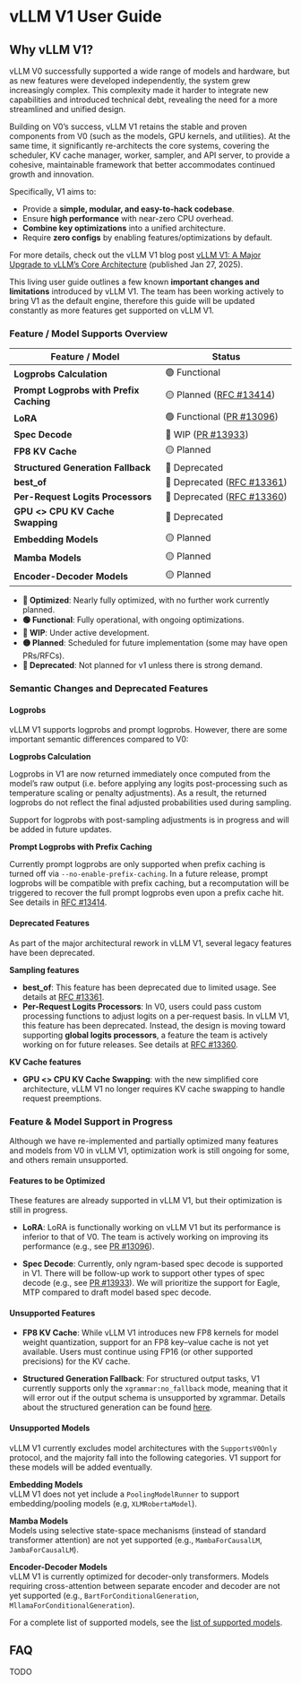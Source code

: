 # vLLM V1 User Guide

## Why vLLM V1?

vLLM V0 successfully supported a wide range of models and hardware, but as new features were developed independently, the system grew increasingly complex. This complexity made it harder to integrate new capabilities and introduced technical debt, revealing the need for a more streamlined and unified design.

Building on V0’s success, vLLM V1 retains the stable and proven components from V0
(such as the models, GPU kernels, and utilities). At the same time, it significantly
re-architects the core systems, covering the scheduler, KV cache manager, worker,
sampler, and API server, to provide a cohesive, maintainable framework that better
accommodates continued growth and innovation.

Specifically, V1 aims to:

- Provide a **simple, modular, and easy-to-hack codebase**.
- Ensure **high performance** with near-zero CPU overhead.
- **Combine key optimizations** into a unified architecture.
- Require **zero configs** by enabling features/optimizations by default.

For more details, check out the vLLM V1 blog post [vLLM V1: A Major
Upgrade to vLLM’s Core Architecture](https://blog.vllm.ai/2025/01/27/v1-alpha-release.html) (published Jan 27, 2025).

This living user guide outlines a few known **important changes and limitations** introduced by vLLM V1. The team has been working actively to bring V1 as the default engine, therefore this guide will be updated constantly as more features get supported on vLLM V1.

### Feature / Model Supports Overview

| Feature / Model                           | Status                                                                           |
|-------------------------------------------|-----------------------------------------------------------------------------------|
| **Logprobs Calculation**                  | <nobr>🟢 Functional</nobr>                                                        |
| **Prompt Logprobs with Prefix Caching**   | <nobr>🟡 Planned ([RFC #13414](https://github.com/vllm-project/vllm/issues/13414))</nobr>  |
| **LoRA**                                  | <nobr>🟢 Functional ([PR #13096](https://github.com/vllm-project/vllm/pull/13096))</nobr>   |
| **Spec Decode**                           | <nobr>🚧 WIP ([PR #13933](https://github.com/vllm-project/vllm/pull/13933))</nobr>          |
| **FP8 KV Cache**                          | <nobr>🟡 Planned</nobr>                                                           |
| **Structured Generation Fallback**        | <nobr>🔴 Deprecated</nobr>                                                        |
| **best_of**                               | <nobr>🔴 Deprecated ([RFC #13361](https://github.com/vllm-project/vllm/issues/13361))</nobr>|
| **Per-Request Logits Processors**         | <nobr>🔴 Deprecated ([RFC #13360](https://github.com/vllm-project/vllm/pull/13360))</nobr>  |
| **GPU <> CPU KV Cache Swapping**          | <nobr>🔴 Deprecated</nobr>                                                        |
| **Embedding Models**                      | <nobr>🟡 Planned</nobr>                                                           |
| **Mamba Models**                          | <nobr>🟡 Planned</nobr>                                                           |
| **Encoder-Decoder Models**                | <nobr>🟡 Planned</nobr>                                                           |

- **🚀 Optimized**: Nearly fully optimized, with no further work currently planned.
- **🟢 Functional**: Fully operational, with ongoing optimizations.  
- **🚧 WIP**: Under active development.  
- **🟡 Planned**: Scheduled for future implementation (some may have open PRs/RFCs).  
- **🔴 Deprecated**: Not planned for v1 unless there is strong demand.

### Semantic Changes and Deprecated Features

#### Logprobs

vLLM V1 supports logprobs and prompt logprobs. However, there are some important semantic
differences compared to V0:

**Logprobs Calculation**

Logprobs in V1 are now returned immediately once computed from the model’s raw output (i.e.
before applying any logits post-processing such as temperature scaling or penalty
adjustments). As a result, the returned logprobs do not reflect the final adjusted
probabilities used during sampling.

Support for logprobs with post-sampling adjustments is in progress and will be added in future updates.

**Prompt Logprobs with Prefix Caching**

Currently prompt logprobs are only supported when prefix caching is turned off via `--no-enable-prefix-caching`. In a future release, prompt logprobs will be compatible with prefix caching, but a recomputation will be triggered to recover the full prompt logprobs even upon a prefix cache hit. See details in [RFC #13414](https://github.com/vllm-project/vllm/issues/13414).

#### Deprecated Features

As part of the major architectural rework in vLLM V1, several legacy features have been deprecated.

**Sampling features**

- **best_of**: This feature has been deprecated due to limited usage. See details at [RFC #13361](https://github.com/vllm-project/vllm/issues/13361).
- **Per-Request Logits Processors**: In V0, users could pass custom
  processing functions to adjust logits on a per-request basis. In vLLM V1, this
  feature has been deprecated. Instead, the design is moving toward supporting **global logits
  processors**, a feature the team is actively working on for future releases. See details at [RFC #13360](https://github.com/vllm-project/vllm/pull/13360).

**KV Cache features**

- **GPU <> CPU KV Cache Swapping**: with the new simplified core architecture, vLLM V1 no longer requires KV cache swapping
to handle request preemptions.

### Feature & Model Support in Progress

Although we have re-implemented and partially optimized many features and models from V0 in vLLM V1, optimization work is still ongoing for some, and others remain unsupported.

#### Features to be Optimized

These features are already supported in vLLM V1, but their optimization is still
in progress.

- **LoRA**: LoRA is functionally working on vLLM V1 but its performance is
  inferior to that of V0. The team is actively working on improving its
  performance
(e.g., see [PR #13096](https://github.com/vllm-project/vllm/pull/13096)).

- **Spec Decode**: Currently, only ngram-based spec decode is supported in V1. There
  will be follow-up work to support other types of spec decode (e.g., see [PR #13933](https://github.com/vllm-project/vllm/pull/13933)). We will prioritize the support for Eagle, MTP compared to draft model based spec decode.

#### Unsupported Features

- **FP8 KV Cache**: While vLLM V1 introduces new FP8 kernels for model weight quantization, support for an FP8 key–value cache is not yet available. Users must continue using FP16 (or other supported precisions) for the KV cache.

- **Structured Generation Fallback**: For structured output tasks, V1 currently
  supports only the `xgrammar:no_fallback` mode, meaning that it will error out if the output schema is unsupported by xgrammar.
  Details about the structured generation can be found
  [here](https://docs.vllm.ai/en/latest/features/structured_outputs.html).

#### Unsupported Models

vLLM V1 currently excludes model architectures with the `SupportsV0Only` protocol,
and the majority fall into the following categories. V1 support for these models will be added eventually.

**Embedding Models**  
vLLM V1 does not yet include a `PoolingModelRunner` to support embedding/pooling
  models (e.g, `XLMRobertaModel`).

**Mamba Models**  
Models using selective state-space mechanisms (instead of standard transformer attention)
are not yet supported (e.g., `MambaForCausalLM`, `JambaForCausalLM`).

**Encoder-Decoder Models**  
vLLM V1 is currently optimized for decoder-only transformers. Models requiring
  cross-attention between separate encoder and decoder are not yet supported (e.g., `BartForConditionalGeneration`, `MllamaForConditionalGeneration`).

For a complete list of supported models, see the [list of supported models](https://docs.vllm.ai/en/latest/models/supported_models.html).

## FAQ

TODO
